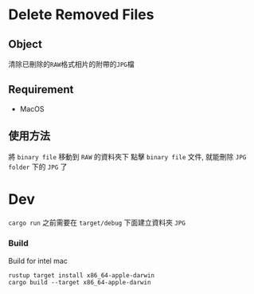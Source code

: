 # Delete Removed Files

## Object
清除已刪除的`RAW`格式相片的附帶的`JPG`檔

## Requirement
- MacOS

## 使用方法
將 `binary file` 移動到 `RAW` 的資料夾下
點擊 `binary file` 文件, 就能刪除 `JPG folder` 下的 `JPG` 了 

# Dev
`cargo run` 之前需要在 `target/debug` 下面建立資料夾 `JPG`

### Build
Build for intel mac
```shell
rustup target install x86_64-apple-darwin
cargo build --target x86_64-apple-darwin
```

